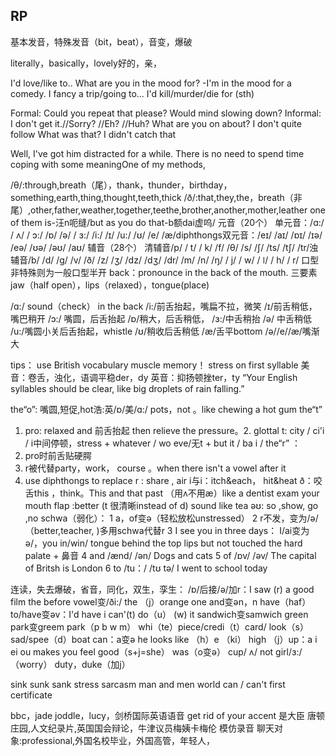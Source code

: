 
## RP

基本发音，特殊发音（bit，beat），音变，爆破

literally，basically，lovely好的，亲，

I'd love/like to..
What are you in the mood for?
-I'm in the mood for a comedy.
I fancy a trip/going to...
I'd kill/murder/die for (sth)

Formal:
Could you repeat that please?
Would mind slowing down?
Informal:
I don't get it.//Sorry? //Eh? //Huh?
What are you on about?
I don't quite follow
What was that?
I didn't catch that

Well, I've got him distracted for a while.
There is no need to spend time coping with some meaningOne of my methods,

/θ/:through,breath（尾），thank，thunder，birthday，something,earth,thing,thought,teeth,thick
/ð/:that,they,the，breath（非尾）,other,father,weather,together,teethe,brother,another,mother,leather
one of them    is-汪n呃缝/but as you do that-b额dai虚呜/
元音（20个）
单元音：/ɑ:/ / ʌ/ / ɔ:/ /ɒ/ /ə/ / ɜ:/ /i:/ /ɪ/ /u:/ /ʊ/ /e/ /æ/diphthongs双元音：/eɪ/ /aɪ/ /ɒɪ/ /ɪə/ /eə/ /ʊə/ /əʊ/ /aʊ/
辅音（28个）
清辅音/p/ / t/ / k/ /f/ /θ/ /s/ /ʃ/ /ts/ /tʃ/ /tr/浊辅音/b/ /d/ /g/ /v/ /ð/ /z/ /ʒ/ /dz/ /dʒ/ /dr/
/m/ /n/ /ŋ/ / j/ / w/ / ǀ/ / h/ / r/
口型非特殊则为一般口型半开
back：pronounce in the back of the mouth.
三要素jaw（half open），lips（relaxed），tongue(place)

/ɑ:/ sound（check） in the back
/i:/前舌抬起，嘴扁不拉，微笑 /ɪ/前舌稍低，嘴巴稍开
/ɔ:/ 嘴圆，后舌抬起     /ɒ/稍大，后舌稍低，
/ɜ:/中舌稍抬               /ə/ 中舌稍低
/u:/嘴圆小关后舌抬起，whistle  /ʊ/稍收后舌稍低
/æ/舌平bottom
/ə//e//æ/嘴渐大

tips：
use British vocabulary
muscle memory！
stress on first syllable
美音：卷舌，浊化，语调平稳der，dy
英音：抑扬顿挫ter，ty
“Your English syllables should be clear, like big droplets of rain falling.”

the“o”:
嘴圆,短促,hot浩:英/ɒ/美/ɑ:/ pots，not 。like chewing a hot gum
the“t”
1.  pro: relaxed and 前舌抬起 then relieve the pressure。2.  glottal t:  city  / ci'i / i中间停顿，stress + whatever / wo eve/无t + but it  / ba i /
the“r” ：
1.  pro时前舌贴硬腭
2.  r被代替party，work， course 。when there isn't a vowel after it 
3.  use diphthongs to replace r : share , air
i与i：itch&each， hit&heat
ð：咬舌this ，think。This and that 
past （用ʌ不用æ）like a dentist exam your mouth
flap :better (t 很清晰instead of d) sound like tea 
əʊ: so ,show, go ,no 
schwa（弱化）：
1  a，of变ə（轻松放松unstressed）
2  r不发，变为/ə/（better,teacher, )多用schwa代替r
3  I see you in three days： I/ai变为ə/，you in/win/ tongue behind the top lips but not touched the hard palate + 鼻音
4   and /ænd/ /ən/ Dogs and cats
5   of /ɒv/  /əv/ The capital of Britsh is London
6   to /tu：/ /tʊ tə/ I went to school today

连读，失去爆破，省音，同化，双生，孪生：
 /ɒ/后接/ə/加r：I saw (r) a good film
the before vowel变/ði:/
the （j）orange one
and变ən，n
have（haf） to/have变əv：I'd have
i can'(t) do（u） (w) it
sandwich变samwich
green park变greem park（p b w m）
whi（te）piece/credi（t）card/
look（s） sad/spee（d）boat
can：a变ə
he looks like （h）e （ki）
high （j）up：a i ei ou
makes you feel good（s+j=she）
was（o变ə）
cup/ ʌ/ not girl/ɜ:/（worry）
duty，duke（加j）

sink sunk sank
stress sarcasm
man and men
world
can / can't
first certificate

bbc，jade joddle，lucy，剑桥国际英语语音
get rid of your accent
是大臣 唐顿庄园,人文纪录片,英国国会辩论，牛津议员梅姨卡梅伦
模仿录音
聊天对象:professional,外国名校毕业，外国高管，年轻人，
